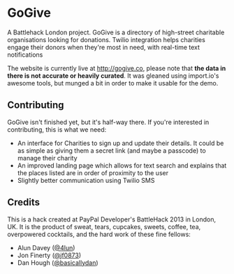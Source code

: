 GoGive
======

A Battlehack London project. GoGive is a directory of high-street charitable organisations looking for donations. Twilio integration helps charities engage their donors when they're most in need, with real-time text notifications

The website is currently live at http://gogive.co, please note that **the data in there is not accurate or heavily curated**. It was gleaned using import.io's awesome tools, but munged a bit in order to make it usable for the demo.

## Contributing

GoGive isn't finished yet, but it's half-way there. If you're interested in contributing, this is what we need:

* An interface for Charities to sign up and update their details. It could be as simple as giving them a secret link (and maybe a passcode) to manage their charity
* An improved landing page which allows for text search and explains that the places listed are in order of proximity to the user
* Slightly better communication using Twilio SMS

## Credits

This is a hack created at PayPal Developer's BattleHack 2013 in London, UK. It is the product of sweat, tears, cupcakes, sweets, coffee, tea, overpowered cocktails, and the hard work of these fine fellows:

* Alun Davey ([@4lun](http://github.com/4lun))
* Jon Finerty ([@jf0873](http://github.com/4lun))
* Dan Hough ([@basicallydan](http://github.com/4lun))
